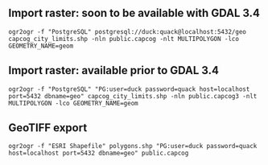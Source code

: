 ## Import raster: soon to be available with GDAL 3.4
```
ogr2ogr -f "PostgreSQL" postgresql://duck:quack@localhost:5432/geo capcog_city_limits.shp -nln public.capcog -nlt MULTIPOLYGON -lco GEOMETRY_NAME=geom
```

## Import raster: available prior to GDAL 3.4
```
ogr2ogr -f "PostgreSQL" "PG:user=duck password=quack host=localhost port=5432 dbname=geo" capcog_city_limits.shp -nln public.capcog3 -nlt MULTIPOLYGON -lco GEOMETRY_NAME=geom
```

## GeoTIFF export
```
ogr2ogr -f "ESRI Shapefile" polygons.shp "PG:user=duck password=quack host=localhost port=5432 dbname=geo" public.capcog
```